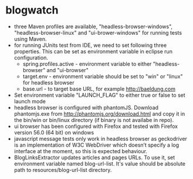 blogwatch
=========

- three Maven profiles are available, "headless-browser-windows", "headless-browser-linux" and "ui-brower-windows" for running tests using Maven. 
- for running JUnits test from IDE, we need to set following three properties. This can be set as environment variable in eclipse run configuration. 
  - spring.profiles.active - environment variable to either "headless-browser" and "ui-browser"
  - target.env - environment variable should be set to "win" or "linux" for headless browser
  - base.url - to target base URL, for example http://baeldung.com
- Set environment variable "LAUNCH_FLAG" to either true or false to set launch mode
- headless browser is configured with phantomJS. Download phantomjs.exe from  http://phantomjs.org/download.html and copy it in the bin/win or bin/linux directory (if binary is not availabe in repo).
- ui browser has been configured with Firefox and tested with Firefox version 56.0 (64 bit) on windows 
- javascript message tests only work in headless browser as geckodriver is an implementation of W3C WebDriver which doesn’t specify a log interface at the moment, so this is expected behaviour.
- BlogLinksExtractor updates articles and pages URLs. To use it, set environment variable named blog-url-list. It's value should be absolute path to resources/blog-url-list directory.
